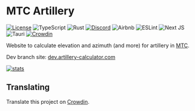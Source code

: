 # MTC Artillery

[![License](https://img.shields.io/github/license/grand-hawk/artillery-calculator?style=for-the-badge)](./LICENSE)
![TypeScript](https://img.shields.io/badge/typescript-%23007ACC.svg?style=for-the-badge&logo=typescript&logoColor=white)
![Rust](https://img.shields.io/badge/rust-%23000000.svg?style=for-the-badge&logo=rust&logoColor=white)
[![Discord](https://img.shields.io/badge/Discord-%235865F2.svg?style=for-the-badge&logo=discord&logoColor=white)](https://discord.gg/multicrew)
![Airbnb](https://img.shields.io/badge/Airbnb-%23ff5a5f.svg?style=for-the-badge&logo=Airbnb&logoColor=white)
![ESLint](https://img.shields.io/badge/ESLint-4B3263?style=for-the-badge&logo=eslint&logoColor=white)
![Next JS](https://img.shields.io/badge/Next-black?style=for-the-badge&logo=next.js&logoColor=white)
![Tauri](https://img.shields.io/badge/tauri-%2324C8DB.svg?style=for-the-badge&logo=tauri&logoColor=%23FFFFFF)
[![Crowdin](https://img.shields.io/badge/Crowdin-2E3340.svg?style=for-the-badge&logo=Crowdin&logoColor=white)](https://crowdin.com/project/mtc-artillery)

Website to calculate elevation and azimuth (and more) for artillery in [MTC](https://www.roblox.com/games/9520328730).

Dev branch site: [dev.artillery-calculator.com](https://dev.artillery-calculator.com)

[![stats](https://umami-views.astrid.exposed/svg?shareURL=https://umami.astrid.exposed/share/Ps68DOSbQBecNH0l/artillery-calculator.com&theme=light)](https://github.com/ari-party/umami-views)

## Translating

Translate this project on [Crowdin](https://crowdin.com/project/mtc-artillery).
